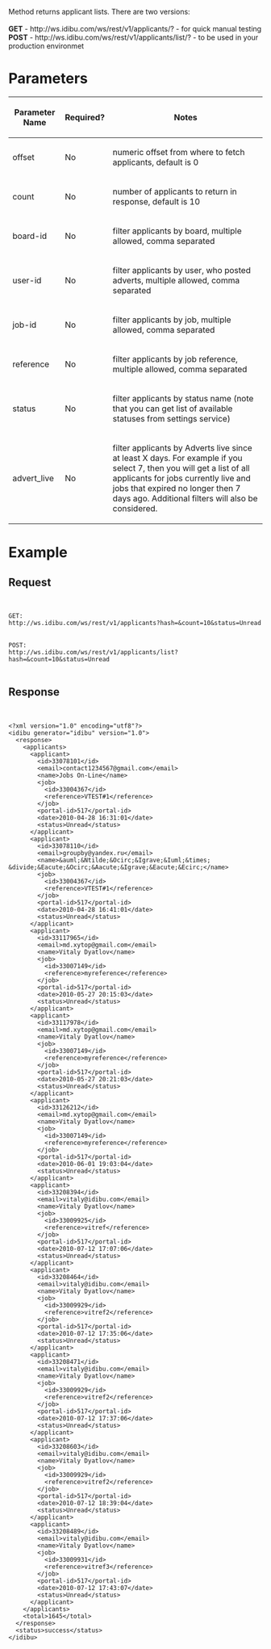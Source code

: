 <p>Method returns applicant lists. There are two versions:<br />
	<br />
	<b>GET</b> - http://ws.idibu.com/ws/rest/v1/applicants/? - for quick manual testing<br />
	<b>POST</b> - http://ws.idibu.com/ws/rest/v1/applicants/list/? - to be used in your production environmet</p>
<h1>
	Parameters</h1>
<table cellpadding="2" cellspacing="0" class="t1" width="1084.0">
	<thead>
		<tr>
			<th class="td1" scope="col" valign="middle">
				<p class="p1"><b>Parameter Name</b></p>
			</th>
			<th class="td2" scope="col" valign="middle">
				<p class="p1"><b>Required?</b></p>
			</th>
			<th class="td3" scope="col" valign="middle">
				<p class="p1"><b>Notes</b></p>
			</th>
		</tr>
	</thead>
	<tbody>
		<tr>
			<td class="td1" valign="middle">
				<p class="p2">offset</p>
			</td>
			<td class="td2" valign="middle">
				<p class="p2">No</p>
			</td>
			<td class="td3" valign="middle">
				<p class="p2">numeric offset from where to fetch applicants, default is 0</p>
			</td>
		</tr>
		<tr>
			<td class="td1" valign="middle">
				<p class="p2">count</p>
			</td>
			<td class="td2" valign="middle">
				<p class="p2">No</p>
			</td>
			<td class="td3" valign="middle">
				<p class="p2">number of applicants to return in response, default is 10</p>
			</td>
		</tr>
		<tr>
			<td class="td1" valign="middle">
				<p class="p2">board-id</p>
			</td>
			<td class="td2" valign="middle">
				<p class="p2">No</p>
			</td>
			<td class="td3" valign="middle">
				<p class="p2">filter applicants by board, multiple allowed, comma separated&nbsp;</p>
			</td>
		</tr>
		<tr>
			<td class="td1" valign="middle">
				<p class="p2">user-id</p>
			</td>
			<td class="td2" valign="middle">
				<p class="p2">No</p>
			</td>
			<td class="td3" valign="middle">
				<p class="p2">filter applicants by user, who posted adverts, multiple allowed, comma separated&nbsp;</p>
			</td>
		</tr>
		<tr>
			<td class="td1" valign="middle">
				<p class="p2">job-id</p>
			</td>
			<td class="td2" valign="middle">
				<p class="p2">No</p>
			</td>
			<td class="td3" valign="middle">
				<p class="p2">filter applicants by job, multiple allowed, comma separated&nbsp;</p>
			</td>
		</tr>
		<tr>
			<td class="td1" valign="middle">
				<p class="p2">reference</p>
			</td>
			<td class="td2" valign="middle">
				<p class="p2">No</p>
			</td>
			<td class="td3" valign="middle">
				<p class="p2">filter applicants by job reference, multiple allowed, comma separated&nbsp;</p>
			</td>
		</tr>
		<tr>
			<td class="td1" valign="middle">
				<p class="p2">status</p>
			</td>
			<td class="td2" valign="middle">
				<p class="p2">No</p>
			</td>
			<td class="td3" valign="middle">
				<p class="p2">filter applicants by status name (note that you can get list of available statuses from settings service)</p>
			</td>
		</tr>
		<tr>
			<td class="td1" valign="middle">
				<p class="p2">advert_live</p>
			</td>
			<td class="td2" valign="middle">
				<p class="p2">No</p>
			</td>
			<td class="td3" valign="middle">
				<p class="p2">filter applicants by Adverts live since at least X days. For example if you select 7, then you will get a list of all applicants for jobs currently live and jobs that expired no longer then 7 days ago. Additional filters will also be considered.</p>
			</td>
		</tr>
	</tbody>
</table>
<h1>
	Example</h1>
<h2>
	Request</h2>
<pre>


<code>
GET:
http://ws.idibu.com/ws/rest/v1/applicants?hash=<your hash>&count=10&status=Unread
</code>
<code>
POST:
http://ws.idibu.com/ws/rest/v1/applicants/list?hash=<your hash>&count=10&status=Unread
</code>
</pre>
<h2>
	Response</h2>
<pre>


<code type="xml">
&lt;?xml version=&quot;1.0&quot; encoding=&quot;utf8&quot;?&gt;
&lt;idibu generator=&quot;idibu&quot; version=&quot;1.0&quot;&gt;
  &lt;response&gt;
    &lt;applicants&gt;
      &lt;applicant&gt;
        &lt;id&gt;33078101&lt;/id&gt;
        &lt;email&gt;contact1234567@gmail.com&lt;/email&gt;
        &lt;name&gt;Jobs On-Line&lt;/name&gt;
        &lt;job&gt;
          &lt;id&gt;33004367&lt;/id&gt;
          &lt;reference&gt;VTEST#1&lt;/reference&gt;
        &lt;/job&gt;
        &lt;portal-id&gt;517&lt;/portal-id&gt;
        &lt;date&gt;2010-04-28 16:31:01&lt;/date&gt;
        &lt;status&gt;Unread&lt;/status&gt;
      &lt;/applicant&gt;
      &lt;applicant&gt;
        &lt;id&gt;33078110&lt;/id&gt;
        &lt;email&gt;groupby@yandex.ru&lt;/email&gt;
        &lt;name&gt;&amp;auml;&amp;Ntilde;&amp;Ocirc;&amp;Igrave;&amp;Iuml;&amp;times; &amp;divide;&amp;Eacute;&amp;Ocirc;&amp;Aacute;&amp;Igrave;&amp;Eacute;&amp;Ecirc;&lt;/name&gt;
        &lt;job&gt;
          &lt;id&gt;33004367&lt;/id&gt;
          &lt;reference&gt;VTEST#1&lt;/reference&gt;
        &lt;/job&gt;
        &lt;portal-id&gt;517&lt;/portal-id&gt;
        &lt;date&gt;2010-04-28 16:41:01&lt;/date&gt;
        &lt;status&gt;Unread&lt;/status&gt;
      &lt;/applicant&gt;
      &lt;applicant&gt;
        &lt;id&gt;33117965&lt;/id&gt;
        &lt;email&gt;md.xytop@gmail.com&lt;/email&gt;
        &lt;name&gt;Vitaly Dyatlov&lt;/name&gt;
        &lt;job&gt;
          &lt;id&gt;33007149&lt;/id&gt;
          &lt;reference&gt;myreference&lt;/reference&gt;
        &lt;/job&gt;
        &lt;portal-id&gt;517&lt;/portal-id&gt;
        &lt;date&gt;2010-05-27 20:15:03&lt;/date&gt;
        &lt;status&gt;Unread&lt;/status&gt;
      &lt;/applicant&gt;
      &lt;applicant&gt;
        &lt;id&gt;33117978&lt;/id&gt;
        &lt;email&gt;md.xytop@gmail.com&lt;/email&gt;
        &lt;name&gt;Vitaly Dyatlov&lt;/name&gt;
        &lt;job&gt;
          &lt;id&gt;33007149&lt;/id&gt;
          &lt;reference&gt;myreference&lt;/reference&gt;
        &lt;/job&gt;
        &lt;portal-id&gt;517&lt;/portal-id&gt;
        &lt;date&gt;2010-05-27 20:21:03&lt;/date&gt;
        &lt;status&gt;Unread&lt;/status&gt;
      &lt;/applicant&gt;
      &lt;applicant&gt;
        &lt;id&gt;33126212&lt;/id&gt;
        &lt;email&gt;md.xytop@gmail.com&lt;/email&gt;
        &lt;name&gt;Vitaly Dyatlov&lt;/name&gt;
        &lt;job&gt;
          &lt;id&gt;33007149&lt;/id&gt;
          &lt;reference&gt;myreference&lt;/reference&gt;
        &lt;/job&gt;
        &lt;portal-id&gt;517&lt;/portal-id&gt;
        &lt;date&gt;2010-06-01 19:03:04&lt;/date&gt;
        &lt;status&gt;Unread&lt;/status&gt;
      &lt;/applicant&gt;
      &lt;applicant&gt;
        &lt;id&gt;33208394&lt;/id&gt;
        &lt;email&gt;vitaly@idibu.com&lt;/email&gt;
        &lt;name&gt;Vitaly Dyatlov&lt;/name&gt;
        &lt;job&gt;
          &lt;id&gt;33009925&lt;/id&gt;
          &lt;reference&gt;vitref&lt;/reference&gt;
        &lt;/job&gt;
        &lt;portal-id&gt;517&lt;/portal-id&gt;
        &lt;date&gt;2010-07-12 17:07:06&lt;/date&gt;
        &lt;status&gt;Unread&lt;/status&gt;
      &lt;/applicant&gt;
      &lt;applicant&gt;
        &lt;id&gt;33208464&lt;/id&gt;
        &lt;email&gt;vitaly@idibu.com&lt;/email&gt;
        &lt;name&gt;Vitaly Dyatlov&lt;/name&gt;
        &lt;job&gt;
          &lt;id&gt;33009929&lt;/id&gt;
          &lt;reference&gt;vitref2&lt;/reference&gt;
        &lt;/job&gt;
        &lt;portal-id&gt;517&lt;/portal-id&gt;
        &lt;date&gt;2010-07-12 17:35:06&lt;/date&gt;
        &lt;status&gt;Unread&lt;/status&gt;
      &lt;/applicant&gt;
      &lt;applicant&gt;
        &lt;id&gt;33208471&lt;/id&gt;
        &lt;email&gt;vitaly@idibu.com&lt;/email&gt;
        &lt;name&gt;Vitaly Dyatlov&lt;/name&gt;
        &lt;job&gt;
          &lt;id&gt;33009929&lt;/id&gt;
          &lt;reference&gt;vitref2&lt;/reference&gt;
        &lt;/job&gt;
        &lt;portal-id&gt;517&lt;/portal-id&gt;
        &lt;date&gt;2010-07-12 17:37:06&lt;/date&gt;
        &lt;status&gt;Unread&lt;/status&gt;
      &lt;/applicant&gt;
      &lt;applicant&gt;
        &lt;id&gt;33208603&lt;/id&gt;
        &lt;email&gt;vitaly@idibu.com&lt;/email&gt;
        &lt;name&gt;Vitaly Dyatlov&lt;/name&gt;
        &lt;job&gt;
          &lt;id&gt;33009929&lt;/id&gt;
          &lt;reference&gt;vitref2&lt;/reference&gt;
        &lt;/job&gt;
        &lt;portal-id&gt;517&lt;/portal-id&gt;
        &lt;date&gt;2010-07-12 18:39:04&lt;/date&gt;
        &lt;status&gt;Unread&lt;/status&gt;
      &lt;/applicant&gt;
      &lt;applicant&gt;
        &lt;id&gt;33208489&lt;/id&gt;
        &lt;email&gt;vitaly@idibu.com&lt;/email&gt;
        &lt;name&gt;Vitaly Dyatlov&lt;/name&gt;
        &lt;job&gt;
          &lt;id&gt;33009931&lt;/id&gt;
          &lt;reference&gt;vitref3&lt;/reference&gt;
        &lt;/job&gt;
        &lt;portal-id&gt;517&lt;/portal-id&gt;
        &lt;date&gt;2010-07-12 17:43:07&lt;/date&gt;
        &lt;status&gt;Unread&lt;/status&gt;
      &lt;/applicant&gt;
    &lt;/applicants&gt;
    &lt;total&gt;1645&lt;/total&gt;
  &lt;/response&gt;
  &lt;status&gt;success&lt;/status&gt;
&lt;/idibu&gt;
</code></pre>
